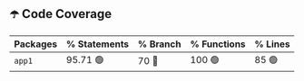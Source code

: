 ## :open_umbrella: Code Coverage
| Packages | % Statements | % Branch | % Functions | % Lines |
| -------- | ------------ |--------- | ----------- | ------- |
| `app1` | 95.71 :green_circle: | 70 :red_circle: | 100 :green_circle: | 85 :green_circle: |
